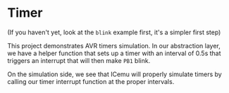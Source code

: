 # Timer

(If you haven't yet, look at the `blink` example first, it's a simpler first step)

This project demonstrates AVR timers simulation. In our abstraction layer, we have a helper
function that sets up a timer with an interval of 0.5s that triggers an interrupt that will then
make `PB1` blink.

On the simulation side, we see that ICemu will properly simulate timers by calling our timer
interrupt function at the proper intervals.
